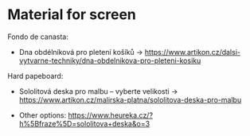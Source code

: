 # Material for screen

Fondo de canasta:
 - Dna obdélníková pro pletení košíků  -> https://www.artikon.cz/dalsi-vytvarne-techniky/dna-obdelnikova-pro-pleteni-kosiku
 
Hard papeboard:
 - Sololitová deska pro malbu – vyberte velikosti -> https://www.artikon.cz/malirska-platna/sololitova-deska-pro-malbu
 
 - Other options:
 https://www.heureka.cz/?h%5Bfraze%5D=sololitova+deska&o=3
